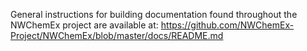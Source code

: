General instructions for building documentation found throughout the NWChemEx project are available at:
https://github.com/NWChemEx-Project/NWChemEx/blob/master/docs/README.md
